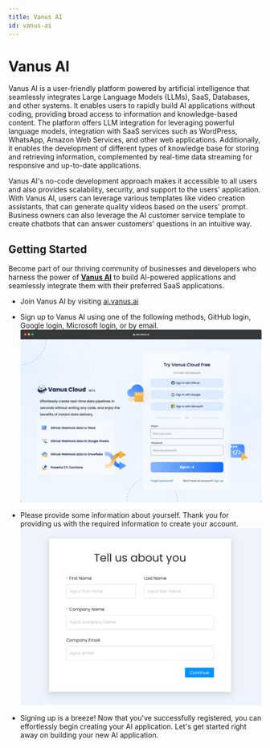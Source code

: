 ```yaml
---
title: Vanus AI
id: vanus-ai
---
```

# Vanus AI
Vanus AI is a user-friendly platform powered by artificial intelligence that seamlessly integrates Large Language Models (LLMs), SaaS, Databases, and other systems. It enables users to rapidly build AI applications without coding, providing broad access to information and knowledge-based content.
The platform offers LLM integration for leveraging powerful language models, integration with SaaS services such as WordPress, WhatsApp, Amazon Web Services, and other web applications. Additionally, it enables the development of different types of knowledge base for storing and retrieving information, complemented by real-time data streaming for responsive and up-to-date applications.

Vanus AI's no-code development approach makes it accessible to all users and also provides scalability, security, and support to the users' application.
With Vanus AI, users can leverage various templates like video creation assistants, that can generate quality videos based on the users' prompt. Business owners can also leverage the AI customer service template to create chatbots that can answer customers' questions in an intuitive way.

## Getting Started
Become part of our thriving community of businesses and developers who harness the power of **[Vanus AI](https://ai.vanus.ai)** to build AI-powered applications and seamlessly integrate them with their preferred SaaS applications.

- Join Vanus AI by visiting [ai.vanus.ai](https://ai.vanus.ai)
- Sign up to Vanus AI using one of the following methods, GitHub login, Google login, Microsoft login, or by email.
![](../../static/img/vanuscloud_loginin.png)

- Please provide some information about yourself. Thank you for providing us with the required information to create your account.
![](../../static/img/user-info.png)

- Signing up is a breeze! Now that you've successfully registered, you can effortlessly begin creating your AI application. Let's get started right away on building your new AI application.
